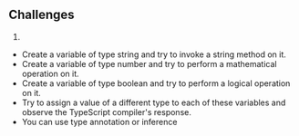 ## Challenges

1.

-   Create a variable of type string and try to invoke a string method on it.
-   Create a variable of type number and try to perform a mathematical operation on it.
-   Create a variable of type boolean and try to perform a logical operation on it.
-   Try to assign a value of a different type to each of these variables and observe the TypeScript compiler's response.
-   You can use type annotation or inference
